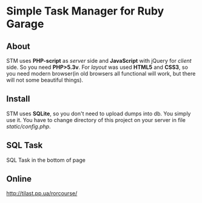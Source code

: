 # Simple Task Manager for Ruby Garage

## About
STM uses **PHP-script** as *server* side and **JavaScript** with jQuery for *client* side. So you need **PHP>5.3v**.
For *layout* was used **HTML5** and **CSS3**, so you need modern browser(in old browsers all functional will work, but there will not some beautiful things).

## Install
STM uses **SQLite**, so you don't need to upload dumps into db. You simply use it.
You have to change directory of this project on your server in file *static/config.php*.

## SQL Task
SQL Task in the bottom of page

## Online
http://tilast.pp.ua/rorcourse/
